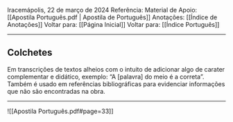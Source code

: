 Iracemápolis, 22 de março de 2024
Referência:
Material de Apoio: [[Apostila Português.pdf | Apostila de Português]]
Anotações: [[Índice de Anotações]]
Voltar para: [[Página Inicial]]
Voltar para: [[Índice Português]]
___________________
## Colchetes
Em transcrições de textos alheios com o intuito de adicionar algo de carater complementar e didático, exemplo: “A [palavra] do meio é a correta”.  
Também é usado em referências bibliográficas para evidenciar informações que não são encontradas na obra.

___________________

![[Apostila Português.pdf#page=33]]
